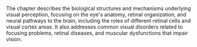 The chapter describes the biological structures and mechanisms underlying visual perception, focusing on the eye's anatomy, retinal organization, and neural pathways to the brain, including the roles of different retinal cells and visual cortex areas. It also addresses common visual disorders related to focusing problems, retinal diseases, and muscular dysfunctions that impair vision.
